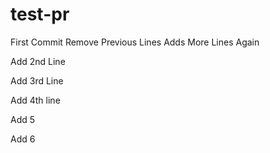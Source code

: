 # test-pr
First Commit
Remove Previous Lines
Adds More Lines Again

Add 2nd Line

Add 3rd Line

Add 4th line

Add 5 

Add 6
